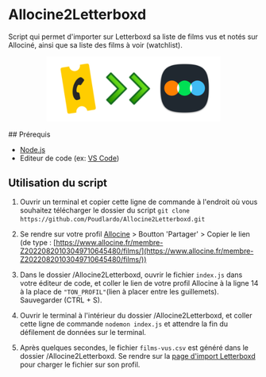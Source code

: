# Allocine2Letterboxd

Script qui permet d'importer sur Letterboxd sa liste de films vus et notés sur Allociné, ainsi que sa liste des films à voir (watchlist).
<p align="center">
<img src="https://raw.githubusercontent.com/Poudlardo/Allocine2Letterboxd/main/csv%20converter.png" width="350" />
</p>
## Prérequis

- [Node.js](https://nodejs.org/en/download/)
- Editeur de code (ex: [VS Code](https://code.visualstudio.com/Download))

## Utilisation du script 

1. Ouvrir un terminal et copier cette ligne de commande à l'endroit où vous souhaitez télécharger le dossier du script `git clone https://github.com/Poudlardo/Allocine2Letterboxd.git`

2. Se rendre sur votre profil [Allocine](https://mon.allocine.fr/mes-films/envie-de-voir/) > Boutton 'Partager' > Copier le lien (de type : [https://www.allocine.fr/membre-Z20220820103049710645480/films/](https://www.allocine.fr/membre-Z20220820103049710645480/films/))

3. Dans le dossier /Allocine2Letterboxd, ouvrir le fichier `index.js` dans votre éditeur de code, et coller le lien de votre profil Allocine à la ligne 14 à la place de ` "TON_PROFIL" `(lien à placer entre les guillemets). Sauvegarder (CTRL + S).

4. Ouvrir le terminal à l'intérieur du dossier /Allocine2Letterboxd, et coller cette ligne de commande `nodemon index.js` et attendre la fin du défilement de données sur le terminal.

5. Après quelques secondes, le fichier `films-vus.csv` est généré dans le dossier /Allocine2Letterboxd. Se rendre sur la [page d'import Letterboxd](https://letterboxd.com/import/) pour charger le fichier sur son profil.
